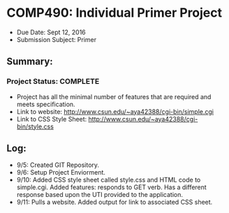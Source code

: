 # COMP490: Individual Primer Project 
- Due Date: Sept 12, 2016
- Submission Subject: Primer

## Summary:
### Project Status: COMPLETE 
* Project has all the minimal number of features that are required and meets specification. 
* Link to website: http://www.csun.edu/~aya42388/cgi-bin/simple.cgi
* Link to CSS Style Sheet: http://www.csun.edu/~aya42388/cgi-bin/style.css

## Log:
- 9/5: Created GIT Repository.
- 9/6: Setup Project Enviorment.
- 9/10: Added CSS style sheet called style.css and HTML code to simple.cgi. Added features: responds to GET verb. Has a different                response based upon the UTI provided to the application.
- 9/11: Pulls a website. Added output for link to associated CSS sheet.
